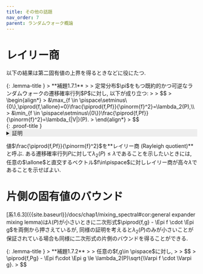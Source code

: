 ```yaml
---
title: その他の話題
nav_order: 7
parent: ランダムウォーク概論
---
```


# レイリー商

以下の結果は第二固有値の上界を得るときなどに役にたつ.

<div id="lemma:Rayleigh quotient" markdown="1">
{: .lemma-title }
> **補題1.7.1**
>
> 定常分布$\pi$をもつ既約的かつ可逆なランダムウォークの遷移確率行列$P$に対し, 以下が成り立つ:
> 
> $$
> \begin{align*}
> &\max_{f \in \pispace\setminus\{0\},\piprod{f,\allone}=0}\frac{\piprod{f,Pf}}{\pinorm{f}^2}=\lambda_2(P),\\
> &\min_{f \in \pispace\setminus\{0\}}\frac{\piprod{f,Pf}}{\pinorm{f}^2}=\lambda_{|V|}(P).
> \end{align*}
> $$
</div>

<div id="proof:Rayleigh quotient" markdown="1">
{: .proof-title }
<details markdown="1" style="background-color: #eee;">
<summary style="display: list-item">証明</summary>

$|V|=n$とする.
[定理1.5.4]({{site.baseurl}}/docs/chap1/pi_innerprod#thm:eigendecomposition)の正規直交基底$x_1=\allone,x_2,\dots,x_n$を使って

$$
f = \sum_{i=1}^n f_i x_i
$$

と表す.
ここで$f_i = \piprod{f,x_i}$であり, $\piprod{f,\allone}=0$より$f_1 =0$である.
各$x_i$は固有値$\lambda_i(P)$に対応する固有ベクトルなので,

$$
\piprod{f,Pf} = \sum_{i=2}^n\lambda_i f_i^2 \le \lambda_2(P) \sum_{i=2}^n f_i^2 = \lambda_2(P) \pinorm{f}^2
$$

より最初の等号を得る.
同様に,

$$
\piprod{f,Pf} = \sum_{i=2}^n\lambda_i f_i^2 \ge \lambda_n(P) \sum_{i=2}^n f_i^2 = \lambda_n(P) \pinorm{f}^2
$$

より後半の等号も得る.

</details>
</div>

値$\frac{\piprod{f,Pf}}{\pinorm{f}^2}$を**レイリー商 (Rayleigh quotient)**と呼ぶ.
ある遷移確率行列$P$に対して$\lambda_2(P) \le \lambda$であることを示したいときには,
任意の$\allone$と直交するベクトル$f\in\pispace$に対しレイリー商が高々$\lambda$であることを示せばよい.

# 片側の固有値のバウンド

[系1.6.3]({{site.baseurl}}/docs/chap1/mixing_spectral#cor:general expander mixing lemma)は$\lambda(P)$が小さいときに二次形式$\piprod{f,g} - \Epi f \cdot \Epi g$を両側から押さえているが,
同様の証明を考えると$\lambda_2(P)$のみが小さいことが保証されている場合も同様に二次形式の片側のバウンドを得ることができる.

<div id="lemma:one side EML" markdown="1">
{: .lemma-title }
> **補題1.7.2**
>
> 任意の$f,g\in \pispace$に対し,
>
> $$
> \piprod{f,Pg} - \Epi f\cdot \Epi g \le \lambda_2(P)\sqrt{\Varpi f \cdot \Varpi g}.
> $$
</div>
